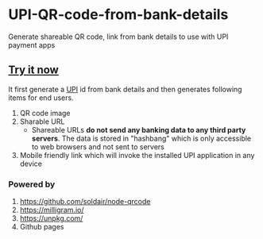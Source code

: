 # UPI-QR-code-from-bank-details
Generate shareable QR code, link from bank details to use with UPI payment apps

## [Try it now](https://harish2704.github.io/UPI-qr-gen/)

It first generate a [UPI](https://www.npci.org.in/what-we-do/upi/product-overview) id from bank details and then generates following items for end users.

1. QR code image
2. Sharable URL
    - Shareable URLs **do not send any banking data to any third party servers**. The data is stored in "hashbang" which is only accessible to web browsers and not sent to servers
3. Mobile friendly link which will invoke the installed UPI application in any device

### Powered by

1. https://github.com/soldair/node-qrcode
2. https://milligram.io/
3. https://unpkg.com/
4. Github pages
